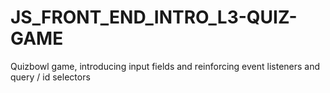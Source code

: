 # JS_FRONT_END_INTRO_L3-QUIZ-GAME
Quizbowl game, introducing input fields and reinforcing event listeners and query / id selectors
